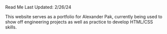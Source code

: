 Read Me
Last Updated: 2/26/24

This website serves as a portfolio for Alexander Pak, currently being used to show off engineering projects as well as practice to develop HTML/CSS skills.